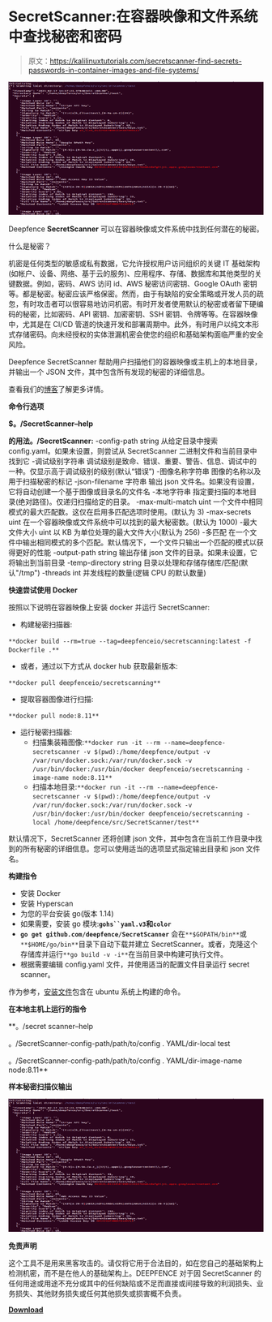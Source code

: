 # SecretScanner:在容器映像和文件系统中查找秘密和密码

> 原文：<https://kalilinuxtutorials.com/secretscanner-find-secrets-passwords-in-container-images-and-file-systems/>

[![SecretScanner : Find Secrets & Passwords In Container Images And File Systems](img//46da7c39275926ce85762d14b4b626c2.png "SecretScanner : Find Secrets & Passwords In Container Images And File Systems")](https://1.bp.blogspot.com/-56H_n8bkK18/YG9gvKDG0QI/AAAAAAAAIr0/59jXGhFho0keTYtmcWvSy-SiwGFkzqgQACLcBGAsYHQ/s728/Sample%25281%2529.png)

Deepfence **SecretScanner** 可以在容器映像或文件系统中找到任何潜在的秘密。

什么是秘密？

机密是任何类型的敏感或私有数据，它允许授权用户访问组织的关键 IT 基础架构(如帐户、设备、网络、基于云的服务)、应用程序、存储、数据库和其他类型的关键数据。例如，密码、AWS 访问 id、AWS 秘密访问密钥、Google OAuth 密钥等。都是秘密。秘密应该严格保密。然而，由于有缺陷的安全策略或开发人员的疏忽，有时攻击者可以很容易地访问机密。有时开发者使用默认的秘密或者留下硬编码的秘密，比如密码、API 密钥、加密密钥、SSH 密钥、令牌等等。在容器映像中，尤其是在 CI/CD 管道的快速开发和部署周期中。此外，有时用户以纯文本形式存储密码。向未经授权的实体泄漏机密会使您的组织和基础架构面临严重的安全风险。

Deepfence SecretScanner 帮助用户扫描他们的容器映像或主机上的本地目录，并输出一个 JSON 文件，其中包含所有发现的秘密的详细信息。

查看我们的[博客](https://medium.com/deepfence-cloud-native-security/detecting-secrets-to-reduce-attack-surface-3405ee6329b5)了解更多详情。

**命令行选项**

**$。/SecretScanner–help**

**的用法。/SecretScanner:**
-config-path string
从给定目录中搜索 config.yaml。如果未设置，则尝试从 SecretScanner 二进制文件和当前目录中找到它
-调试级别字符串
调试级别是致命、错误、重要、警告、信息、调试中的一种。仅显示高于调试级别的级别(默认“错误”)
-图像名称字符串
图像的名称以及用于扫描秘密的标记
-json-filename 字符串
输出 json 文件名。如果没有设置，它将自动创建一个基于图像或目录名的文件名
-本地字符串
指定要扫描的本地目录(绝对路径)。仅递归扫描给定的目录。
-max-multi-match uint
一个文件中相同模式的最大匹配数。这仅在启用多匹配选项时使用。(默认为 3)
-max-secrets uint
在一个容器映像或文件系统中可以找到的最大秘密数。(默认为 1000)
-最大文件大小 uint
以 KB 为单位处理的最大文件大小(默认为 256)
-多匹配
在一个文件中输出相同模式的多个匹配。默认情况下，一个文件只输出一个匹配的模式以获得更好的性能
-output-path string
输出存储 json 文件的目录。如果未设置，它将输出到当前目录
-temp-directory string
目录以处理和存储存储库/匹配(默认"/tmp")
-threads int
并发线程的数量(逻辑 CPU 的默认数量)

**快速尝试使用 Docker**

按照以下说明在容器映像上安装 docker 并运行 SecretScanner:

*   构建秘密扫描器:

`**docker build --rm=true --tag=deepfenceio/secretscanning:latest -f Dockerfile .**`

*   或者，通过以下方式从 docker hub 获取最新版本:

`**docker pull deepfenceio/secretscanning**`

*   提取容器图像进行扫描:

`**docker pull node:8.11**`

*   运行秘密扫描器:
    *   扫描集装箱图像:`**docker run -it --rm --name=deepfence-secretscanner -v $(pwd):/home/deepfence/output -v /var/run/docker.sock:/var/run/docker.sock -v /usr/bin/docker:/usr/bin/docker deepfenceio/secretscanning -image-name node:8.11**`
    *   扫描本地目录:`**docker run -it --rm --name=deepfence-secretscanner -v $(pwd):/home/deepfence/output -v /var/run/docker.sock:/var/run/docker.sock -v /usr/bin/docker:/usr/bin/docker deepfenceio/secretscanning -local /home/deepfence/src/SecretScanner/test**`

默认情况下，SecretScanner 还将创建 json 文件，其中包含在当前工作目录中找到的所有秘密的详细信息。您可以使用适当的选项显式指定输出目录和 json 文件名。

**构建指令**

*   安装 Docker
*   安装 Hyperscan
*   为您的平台安装 go(版本 1.14)
*   如果需要，安装 go 模块:**`gohs``yaml.v3`和`color`**
*   **`go get github.com/deepfence/SecretScanner`** 会在`**$GOPATH/bin**`或`**$HOME/go/bin**`目录下自动下载并建立 SecretScanner。或者，克隆这个存储库并运行`**go build -v -i**`在当前目录中构建可执行文件。
*   根据需要编辑 config.yaml 文件，并使用适当的配置文件目录运行 secret scanner。

作为参考，[安装文件](https://github.com/deepfence/SecretScanner/blob/master/Install.Ubuntu)包含在 ubuntu 系统上构建的命令。

**在本地主机上运行的指令**

**。/secret scanner–help

。/SecretScanner-config-path/path/to/config . YAML/dir-local test

。/SecretScanner-config-path/path/to/config . YAML/dir-image-name node:8.11**

**样本秘密扫描仪输出**

![SecretScanner : Find Secrets & Passwords In Container Images And File Systems](img//46da7c39275926ce85762d14b4b626c2.png "SecretScanner : Find Secrets & Passwords In Container Images And File Systems")

**免责声明**

这个工具不是用来黑客攻击的。请仅将它用于合法目的，如在您自己的基础架构上检测机密，而不是在他人的基础架构上。DEEPFENCE 对于因 SecretScanner 的任何用途或用途不充分或其中的任何缺陷或不足而直接或间接导致的利润损失、业务损失、其他财务损失或任何其他损失或损害概不负责。

[**Download**](https://github.com/deepfence/SecretScanner)